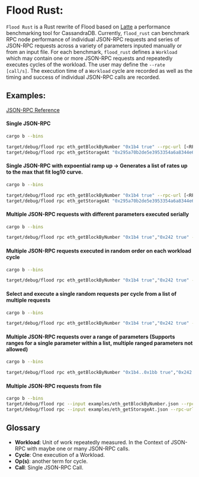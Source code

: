 # Flood Rust:
`Flood Rust` is a Rust rewrite of Flood based on [Latte](https://github.com/pkolaczk/latte) a performance benchmarking tool for CassandraDB. Currently, `flood_rust` can benchmark RPC node performance of individual JSON-RPC requests and series of JSON-RPC requests across a variety of parameters inputed manually or from an input file. For each benchmark, `flood_rust` defines a `Workload` which may contain one or more JSON-RPC requests and repeatedly executes cycles of the workload. The user may define the `--rate  [call/s]`. The execution time of a `Workload` cycle are recorded as well as the timing and success of individual JSON-RPC calls are recorded.

## Examples:

[JSON-RPC Reference](https://ethereum.org/en/developers/docs/apis/json-rpc)

#### Single JSON-RPC
```bash
cargo b --bins

target/debug/flood rpc eth_getBlockByNumber "0x1b4 true" --rpc-url [<RPC_URL>..] --rate 100
target/debug/flood rpc eth_getStorageAt "0x295a70b2de5e3953354a6a8344e616ed314d7251 0x0 latest" --rpc-url [<RPC_URL>..] --rate 100
```

#### Single JSON-RPC with expoential ramp up -> Generates a list of rates up to the max that fit log10 curve.
```bash
cargo b --bins

target/debug/flood rpc eth_getBlockByNumber "0x1b4 true" --rpc-url [<RPC_URL>..] --exp_ramp 5000
target/debug/flood rpc eth_getStorageAt "0x295a70b2de5e3953354a6a8344e616ed314d7251 0x0 latest" --rpc-url [<RPC_URL>..] --exp_ramp 5000
```

#### Multiple JSON-RPC requests with different parameters executed serially
```bash
cargo b --bins

target/debug/flood rpc eth_getBlockByNumber "0x1b4 true","0x242 true" --rpc-url [<RPC_URL>..] --rate 100 --random
```

#### Multiple JSON-RPC requests executed in random order on each workload cycle
```bash
cargo b --bins

target/debug/flood rpc eth_getBlockByNumber "0x1b4 true","0x242 true" --rpc-url [<RPC_URL>..] --rate 100
```

#### Select and execute a single random requests per cycle from a list of multiple requests
```bash
cargo b --bins

target/debug/flood rpc eth_getBlockByNumber "0x1b4 true","0x242 true" --rpc-url [<RPC_URL>..] --rate 100 --choose
```


#### Multiple JSON-RPC requests over a range of parameters (Supports ranges for a single parameter within a list, multiple ranged parameters not allowed)
```bash
cargo b --bins

target/debug/flood rpc eth_getBlockByNumber "0x1b4..0x1bb true","0x242..0x24b true" --rpc-url [<RPC_URL>..] --rate 100
```

#### Multiple JSON-RPC requests from file
```bash
cargo b --bins
target/debug/flood rpc --input examples/eth_getBlockByNumber.json --rpc-url [<RPC_URL>..] --rate 100
target/debug/flood rpc --input examples/eth_getStorageAt.json --rpc-url [<RPC_URL>..] --rate 100
```

## Glossary
- **Workload**: Unit of work repeatedly measured. In the Context of JSON-RPC with maybe one or many JSON-RPC calls.
- **Cycle**: One execution of a Workload.
- **Op(s)**: another term for cycle.
- **Call**: Single JSON-RPC Call.